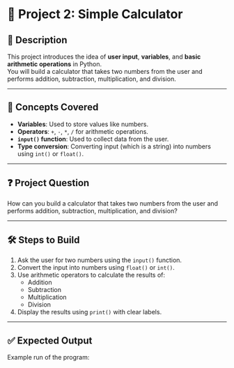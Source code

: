 # 📘 Project 2: Simple Calculator

## 📖 Description
This project introduces the idea of **user input**, **variables**, and **basic arithmetic operations** in Python.  
You will build a calculator that takes two numbers from the user and performs addition, subtraction, multiplication, and division.  

---

## 🧠 Concepts Covered
- **Variables**: Used to store values like numbers.  
- **Operators**: `+`, `-`, `*`, `/` for arithmetic operations.  
- **`input()` function**: Used to collect data from the user.  
- **Type conversion**: Converting input (which is a string) into numbers using `int()` or `float()`.  

---

## ❓ Project Question
How can you build a calculator that takes two numbers from the user and performs addition, subtraction, multiplication, and division?  

---

## 🛠️ Steps to Build
1. Ask the user for two numbers using the `input()` function.  
2. Convert the input into numbers using `float()` or `int()`.  
3. Use arithmetic operators to calculate the results of:  
   - Addition  
   - Subtraction  
   - Multiplication  
   - Division  
4. Display the results using `print()` with clear labels.  

---

## ✅ Expected Output
Example run of the program:

